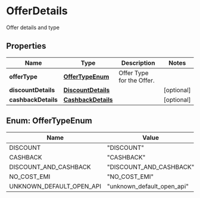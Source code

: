

# OfferDetails

Offer details and type

## Properties

| Name | Type | Description | Notes |
|------------ | ------------- | ------------- | -------------|
|**offerType** | [**OfferTypeEnum**](#OfferTypeEnum) | Offer Type for the Offer. |  |
|**discountDetails** | [**DiscountDetails**](DiscountDetails.md) |  |  [optional] |
|**cashbackDetails** | [**CashbackDetails**](CashbackDetails.md) |  |  [optional] |



## Enum: OfferTypeEnum

| Name | Value |
|---- | -----|
| DISCOUNT | &quot;DISCOUNT&quot; |
| CASHBACK | &quot;CASHBACK&quot; |
| DISCOUNT_AND_CASHBACK | &quot;DISCOUNT_AND_CASHBACK&quot; |
| NO_COST_EMI | &quot;NO_COST_EMI&quot; |
| UNKNOWN_DEFAULT_OPEN_API | &quot;unknown_default_open_api&quot; |




